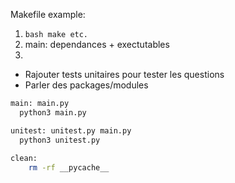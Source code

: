 Makefile example:
  1. ```bash make etc.```
  2. main: dependances + exectutables
  3. 

- Rajouter tests unitaires pour tester les questions
- Parler des packages/modules



```bash
main: main.py
  python3 main.py

unitest: unitest.py main.py
  python3 unitest.py
  
clean:
    rm -rf __pycache__
```
